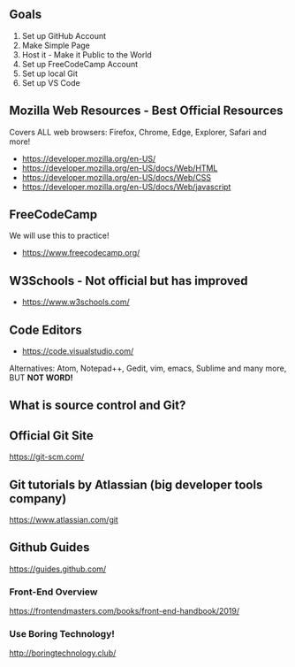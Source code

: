 ## Goals 
1. Set up GitHub Account
  1. Make Simple Page
  2. Host it - Make it Public to the World
2. Set up FreeCodeCamp Account
3. Set up local Git
4. Set up VS Code

## Mozilla Web Resources - Best Official Resources 
Covers ALL web browsers: Firefox, Chrome, Edge, Explorer, Safari and more!

* https://developer.mozilla.org/en-US/
* https://developer.mozilla.org/en-US/docs/Web/HTML
* https://developer.mozilla.org/en-US/docs/Web/CSS
* https://developer.mozilla.org/en-US/docs/Web/javascript

## FreeCodeCamp 
We will use this to practice!

* https://www.freecodecamp.org/

## W3Schools - Not official but has improved
* https://www.w3schools.com/

## Code Editors

* https://code.visualstudio.com/

Alternatives: Atom, Notepad++, Gedit, vim, emacs, Sublime and many more, BUT **NOT WORD!**

## What is source control and Git?

## Official Git Site
https://git-scm.com/

## Git tutorials by Atlassian (big developer tools company)
https://www.atlassian.com/git

## Github Guides
https://guides.github.com/

### Front-End Overview
https://frontendmasters.com/books/front-end-handbook/2019/

### Use Boring Technology!

http://boringtechnology.club/
